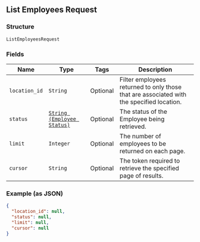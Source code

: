 ## List Employees Request

### Structure

`ListEmployeesRequest`

### Fields

| Name | Type | Tags | Description |
|  --- | --- | --- | --- |
| `location_id` | `String` | Optional | Filter employees returned to only those that are associated with the specified location. |
| `status` | [`String (Employee Status)`]($m/EmployeeStatus) | Optional | The status of the Employee being retrieved. |
| `limit` | `Integer` | Optional | The number of employees to be returned on each page. |
| `cursor` | `String` | Optional | The token required to retrieve the specified page of results. |

### Example (as JSON)

```json
{
  "location_id": null,
  "status": null,
  "limit": null,
  "cursor": null
}
```


